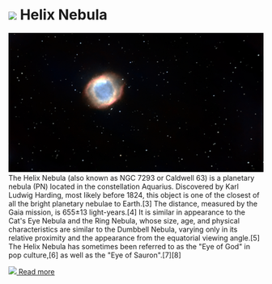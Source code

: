 # ![](/home/lcv/Dropbox/AstroPhotography//Imaging//Common/pyl-tiny.png) Helix Nebula
![IMG](../Imaging//HD/Helix_Nebula.jpg)
The Helix Nebula (also known as NGC 7293 or Caldwell 63) is a planetary nebula (PN) located in the constellation Aquarius. Discovered by Karl Ludwig Harding, most likely before 1824, this object is one of the closest of all the bright planetary nebulae to Earth.[3] The distance, measured by the Gaia mission, is 655±13 light-years.[4] It is similar in appearance to the Cat's Eye Nebula and the Ring Nebula, whose size, age, and physical characteristics are similar to the Dumbbell Nebula, varying only in its relative proximity and the appearance from the equatorial viewing angle.[5] The Helix Nebula has sometimes been referred to as the "Eye of God" in pop culture,[6] as well as the "Eye of Sauron".[7][8]

[![](/home/lcv/Dropbox/AstroPhotography//Imaging//Common/Wikipedia.png) Read more](https://en.wikipedia.org/wiki/Helix_Nebula)
